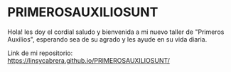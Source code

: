 # PRIMEROSAUXILIOSUNT 

Hola! les doy el cordial saludo y bienvenida a mi nuevo taller de "Primeros Auxilios", esperando sea de su agrado y les ayude en su vida diaria.

Link de mi repositorio: https://linsycabrera.github.io/PRIMEROSAUXILIOSUNT/
